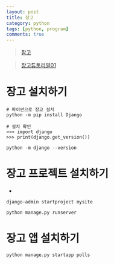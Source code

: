 ```yaml
---
layout: post
title: 장고
category: python
tags: [python, program]
comments: true
---
```


> [참고](https://docs.djangoproject.com/en/3.1/topics/install/#install-the-django-code)

> [장고튜토리얼01](https://docs.djangoproject.com/en/3.1/intro/tutorial01/)

# 장고 설치하기

```console
# 파이썬으로 장고 설치
python -m pip install Django

# 설치 확인
>>> import django
>>> print(django.get_version())

python -m django --version
```

# 장고 프로젝트 설치하기

- 

```
django-admin startproject mysite

python manage.py runserver
```

# 장고 앱 설치하기

```
python manage.py startapp polls
```

